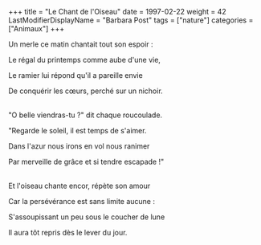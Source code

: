 +++
title = "Le Chant de l'Oiseau"
date = 1997-02-22
weight = 42
LastModifierDisplayName = "Barbara Post"
tags = ["nature"]
categories = ["Animaux"]
+++

Un merle ce matin chantait tout son espoir :

Le régal du printemps comme aube d'une vie,

Le ramier lui répond qu'il a pareille envie

De conquérir les cœurs, perché sur un nichoir.

 \
"O belle viendras-tu ?" dit chaque roucoulade.

"Regarde le soleil, il est temps de s'aimer.

Dans l'azur nous irons en vol nous ranimer

Par merveille de grâce et si tendre escapade !"

 \
Et l'oiseau chante encor, répète son amour

Car la persévérance est sans limite aucune :

S'assoupissant un peu sous le coucher de lune

Il aura tôt repris dès le lever du jour.
